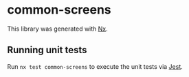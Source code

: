 # common-screens

This library was generated with [Nx](https://nx.dev).

## Running unit tests

Run `nx test common-screens` to execute the unit tests via [Jest](https://jestjs.io).
